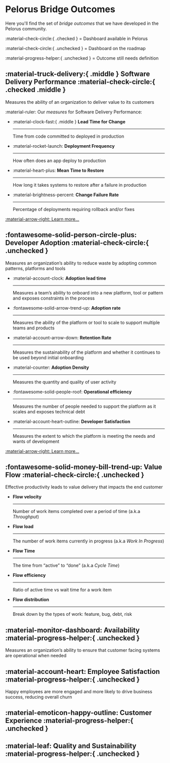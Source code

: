 # Pelorus Bridge Outcomes

Here you'll find the set of _bridge outcomes_ that we have developed in the Pelorus community. 

:material-check-circle:{ .checked } = Dashboard available in Pelorus

:material-check-circle:{ .unchecked } = Dashboard on the roadmap

:material-progress-helper:{ .unchecked } = Outcome still needs definition


## :material-truck-delivery:{ .middle } Software Delivery Performance :material-check-circle:{ .checked .middle }

Measures the ability of an organization to deliver value to its customers

:material-ruler: Our _measures_ for Software Delivery Performance:

<div class="grid cards" markdown>

-   :material-clock-fast:{ .middle } __Lead Time for Change__

    ---

    Time from code committed to deployed in production

-   :material-rocket-launch: __Deployment Frequency__

    ---

    How often does an app deploy to production

-   :material-heart-plus: __Mean Time to Restore__

    ---

    How long it takes systems to restore after a failure in production

-   :material-brightness-percent: __Change Failure Rate__

    ---

    Percentage of deployments requiring rollback and/or fixes 

</div>

[:material-arrow-right: Learn more...](SoftwareDeliveryPerformance.md)

## :fontawesome-solid-person-circle-plus: Developer Adoption :material-check-circle:{ .unchecked }

Measures an organization’s ability to reduce waste by adopting common patterns, platforms and tools

<div class="grid cards" markdown>

-   :material-account-clock: __Adoption lead time__

    ---

    Measures a team’s ability to onboard into a new platform, tool or pattern and exposes constraints in the process

-   :fontawesome-solid-arrow-trend-up: __Adoption rate__

    ---

    Measures the ability of the platform or tool to scale to support multiple teams and products

-   :material-account-arrow-down: __Retention Rate__

    ---

    Measures the sustainability of the platform and whether it continues to be used beyond initial onboarding

-   :material-counter: __Adoption Density__

    ---

    Measures the quantity and quality of user activity

-   :fontawesome-solid-people-roof: __Operational efficiency__

    ---

    Measures the number of people needed to support the platform as it scales and exposes technical debt

-   :material-account-heart-outline: __Developer Satisfaction__

    ---

    Measures the extent to which the platform is meeting the needs and wants of development

</div>

[:material-arrow-right: Learn more...](developer_adoption.md)

## :fontawesome-solid-money-bill-trend-up: Value Flow :material-check-circle:{ .unchecked }

Effective productivity leads to value delivery that impacts the end customer

<div class="grid cards" markdown>

-   __Flow velocity__

    ---

    Number of work items completed over a period of time (a.k.a _Throughput_)

-   __Flow load__

    ---

    The number of work items currently in progress (a.k.a _Work In Progress_)

-   __Flow Time__

    ---

    The time from “active” to “done” (a.k.a _Cycle Time_)

-   __Flow efficiency__

    ---

    Ratio of active time vs wait time for a work item

-   __Flow distribution__

    ---

    Break down by the types of work: feature, bug, debt, risk

</div>

## :material-monitor-dashboard: Availability :material-progress-helper:{ .unchecked }

Measures an organization’s ability to ensure that customer facing systems are operational when needed

## :material-account-heart: Employee Satisfaction :material-progress-helper:{ .unchecked }

Happy employees are more engaged and more likely to drive business success, reducing overall churn

## :material-emoticon-happy-outline: Customer Experience :material-progress-helper:{ .unchecked }

## :material-leaf: Quality and Sustainability :material-progress-helper:{ .unchecked }


